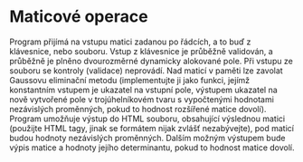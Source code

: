 # Maticové operace

Program přijímá na vstupu matici zadanou po řádcích, a to buď z klávesnice, nebo souboru. Vstup z klávesnice je průběžně validován, a průběžně je plněno dvourozměrné dynamicky alokované pole. Při vstupu ze souboru se kontroly (validace) neprovádí. Nad maticí v paměti lze zavolat Gaussovu eliminační metodu (implementujte ji jako funkci, jejímž konstantním vstupem je ukazatel na vstupní pole, výstupem ukazatel na nově vytvořené pole v trojúhelníkovém tvaru s vypočtenými hodnotami nezávislých proměnných, pokud to hodnost rozšířené matice dovolí). Program umožňuje výstup do HTML souboru, obsahující výslednou matici (použijte HTML tagy, jinak se formátem nijak zvlášť nezabývejte), pod maticí budou hodnoty nezávislých proměnných. Dalším možným výstupem bude výpis matice a hodnoty jejího determinantu, pokud to hodnost matice dovolí.
